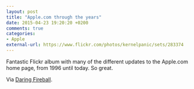 ```yaml
---
layout: post
title: "Apple.com through the years"
date: 2015-04-23 19:20:20 +0200
comments: true
categories: 
- Apple
external-url: https://www.flickr.com/photos/kernelpanic/sets/283374
---
```


Fantastic Flickr album with many of the different updates to the Apple.com home page, from 1996 until today. So great.

Via [Daring Fireball](http://daringfireball.net/linked/2015/04/22/apple-dot-com).